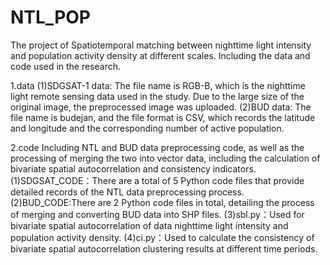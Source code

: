 # NTL_POP
The project of Spatiotemporal matching between nighttime light intensity and population activity density at different scales. Including the data and code used in the research.

1.data
(1)SDGSAT-1 data: The file name is RGB-B, which is the nighttime light remote sensing data used in the study. Due to the large size of the original image, the preprocessed image was uploaded.
(2)BUD data: The file name is budejan, and the file format is CSV, which records the latitude and longitude and the corresponding number of active population.

2.code
Including NTL and BUD data preprocessing code, as well as the processing of merging the two into vector data, including the calculation of bivariate spatial autocorrelation and consistency indicators.
(1)SDGSAT_CODE：There are a total of 5 Python code files that provide detailed records of the NTL data preprocessing process.
(2)BUD_CODE:There are 2 Python code files in total, detailing the process of merging and converting BUD data into SHP files.
(3)sbl.py：Used for bivariate spatial autocorrelation of data  nighttime light intensity and population activity density.
(4)ci.py：Used to calculate the consistency of bivariate spatial autocorrelation clustering results at different time periods.

